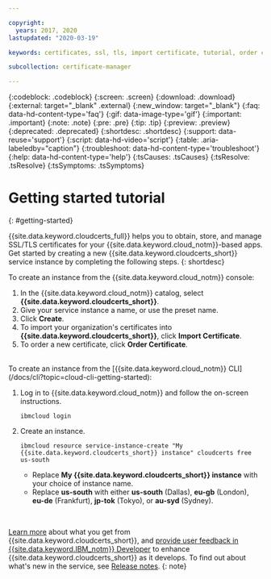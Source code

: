 ```yaml
---

copyright:
  years: 2017, 2020
lastupdated: "2020-03-19"

keywords: certificates, ssl, tls, import certificate, tutorial, order certificate, cert

subcollection: certificate-manager

---
```


{:codeblock: .codeblock}
{:screen: .screen}
{:download: .download}
{:external: target="_blank" .external}
{:new_window: target="_blank"}
{:faq: data-hd-content-type='faq'}
{:gif: data-image-type='gif'}
{:important: .important}
{:note: .note}
{:pre: .pre}
{:tip: .tip}
{:preview: .preview}
{:deprecated: .deprecated}
{:shortdesc: .shortdesc}
{:support: data-reuse='support'}
{:script: data-hd-video='script'}
{:table: .aria-labeledby="caption"}
{:troubleshoot: data-hd-content-type='troubleshoot'}
{:help: data-hd-content-type='help'}
{:tsCauses: .tsCauses}
{:tsResolve: .tsResolve}
{:tsSymptoms: .tsSymptoms}



# Getting started tutorial
{: #getting-started}

{{site.data.keyword.cloudcerts_full}} helps you to obtain, store, and manage SSL/TLS certificates for your {{site.data.keyword.cloud_notm}}-based apps. Get started by creating a new {{site.data.keyword.cloudcerts_short}} service instance by completing the following steps.
{: shortdesc}

To create an instance from the {{site.data.keyword.cloud_notm}} console:

1.	In the {{site.data.keyword.cloud_notm}} catalog, select **{{site.data.keyword.cloudcerts_short}}**.
2.	Give your service instance a name, or use the preset name.
3.	Click **Create**.
4.	To import your organization's certificates into **{{site.data.keyword.cloudcerts_short}}**, click **Import Certificate**.
5.	To order a new certificate, click **Order Certificate**.

<br/>
To create an instance from the [{{site.data.keyword.cloud_notm}} CLI](/docs/cli?topic=cloud-cli-getting-started):

1. Log in to {{site.data.keyword.cloud_notm}} and follow the on-screen instructions.

   ```
   ibmcloud login
   ```

2. Create an instance.

   ```
   ibmcloud resource service-instance-create "My {{site.data.keyword.cloudcerts_short}} instance" cloudcerts free us-south
   ```

   - Replace **My {{site.data.keyword.cloudcerts_short}} instance** with your choice of instance name.
   - Replace **us-south** with either **us-south** (Dallas), **eu-gb** (London), **eu-de** (Frankfurt), **jp-tok** (Tokyo), or **au-syd** (Sydney).

<br/>

[Learn more](/docs/certificate-manager?topic=certificate-manager-about-certificate-manager#about-certificate-manager) about what you get from {{site.data.keyword.cloudcerts_short}}, and [provide user feedback in {{site.data.keyword.IBM_notm}} Developer](/docs/certificate-manager?topic=certificate-manager-troubleshooting#getting-help-and-support) to enhance {{site.data.keyword.cloudcerts_short}} as it develops. To find out about what's new in the service, see [Release notes](/docs/certificate-manager?topic=certificate-manager-release-notes#release-notes).
{: note}
